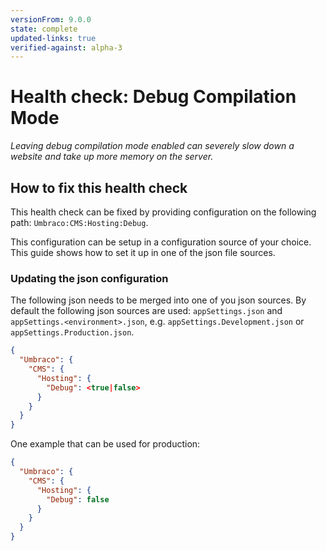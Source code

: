 ```yaml
---
versionFrom: 9.0.0
state: complete
updated-links: true
verified-against: alpha-3
---
```


# Health check: Debug Compilation Mode

_Leaving debug compilation mode enabled can severely slow down a website and take up more memory on the server._

## How to fix this health check

This health check can be fixed by providing configuration on the following path: `Umbraco:CMS:Hosting:Debug`.

This configuration can be setup in a configuration source of your choice. This guide shows how to set it up in one of the json file sources.

### Updating the json configuration

The following json needs to be merged into one of you json sources. By default the following json sources are used: `appSettings.json` and `appSettings.<environment>.json`, e.g. `appSettings.Development.json` or `appSettings.Production.json`.

```json
{
  "Umbraco": {
    "CMS": {
      "Hosting": {
        "Debug": <true|false>
      }
    }
  }
}
```

One example that can be used for production:

```json
{
  "Umbraco": {
    "CMS": {
      "Hosting": {
        "Debug": false
      }
    }
  }
}
```
